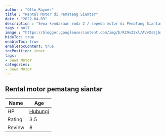 ```yaml
---
author : "Otto Rayner"
title : "Rental Motor di Pematang Siantar"
date : "2022-04-03"
description : "Sewa kendaraan roda 2 / sepeda motor di Pematang Siantar"
tags : null
image : "https://blogger.googleusercontent.com/img/b/R29vZ2xl/AVvXsEjbrWjUklWR_NBqo3jMSQiytgjmg5Q68Aj6fCqmc40xkf-XLIv0ECXaPWxzt-N8TMjPEh0KKoY3way5gECAX0lwjSABZQg_zhQtJ_ofouC768XPpuk0QjbEHRVYlLRcJohfSsIffNKW0_SoyNTOnMSiErIbnLyc1ZDXQTr3aNvokNtiKskAmaw7YdnawQ/w300-h200/rental-motor-di-pematang-siantar.png"
hideToc: true
enableToc: true
enableTocContent: true
tocPosition: inner
tags:
- Sewa Motor
categories:
- Sewa Motor
---
```



## Rental motor pematang siantar

Name | Age
--------|------
HP | [Hubungi](https://pcandroidplayer.blogspot.com/?clayads=https://getnumber.ndower.dev?phone=MDgxMzk3MDA5NjQw)
Rating | 3.5
Review | 8


